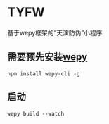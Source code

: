 # TYFW
基于wepy框架的“天演防伪”小程序

## 需要预先安装[wepy](https://github.com/Tencent/wepy)
```npm install wepy-cli -g```

## 启动
```wepy build --watch```
